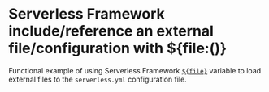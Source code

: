 # Serverless Framework include/reference an external file/configuration with ${file:()}

Functional example of using Serverless Framework [`${file}`](https://www.serverless.com/framework/docs/providers/aws/guide/variables) variable to load external files to the `serverless.yml` configuration file.
